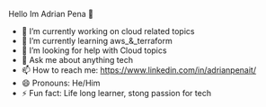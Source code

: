 Hello Im Adrian Pena 👋

- 🔭 I’m currently working on cloud related topics
- 🌱 I’m currently learning aws_&_terraform
- 🤔 I’m looking for help with Cloud topics
- 💬 Ask me about anything tech
- 📫 How to reach me: https://www.linkedin.com/in/adrianpenait/
- 😄 Pronouns: He/Him
- ⚡ Fun fact: Life long learner, stong passion for tech
